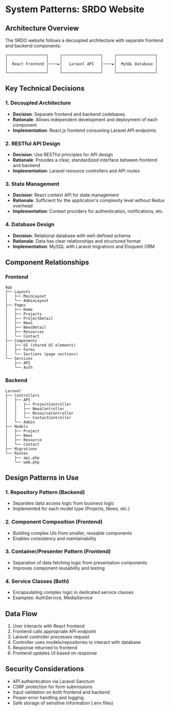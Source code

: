# System Patterns: SRDO Website

## Architecture Overview

The SRDO website follows a decoupled architecture with separate frontend and backend components:

```
┌─────────────────┐     ┌─────────────────┐     ┌─────────────────┐
│                 │     │                 │     │                 │
│  React Frontend │────►│   Laravel API   │────►│  MySQL Database │
│                 │     │                 │     │                 │
└─────────────────┘     └─────────────────┘     └─────────────────┘
```

## Key Technical Decisions

### 1. Decoupled Architecture

- **Decision**: Separate frontend and backend codebases
- **Rationale**: Allows independent development and deployment of each component
- **Implementation**: React.js frontend consuming Laravel API endpoints

### 2. RESTful API Design

- **Decision**: Use RESTful principles for API design
- **Rationale**: Provides a clear, standardized interface between frontend and backend
- **Implementation**: Laravel resource controllers and API routes

### 3. State Management

- **Decision**: React context API for state management
- **Rationale**: Sufficient for the application's complexity level without Redux overhead
- **Implementation**: Context providers for authentication, notifications, etc.

### 4. Database Design

- **Decision**: Relational database with well-defined schema
- **Rationale**: Data has clear relationships and structured format
- **Implementation**: MySQL with Laravel migrations and Eloquent ORM

## Component Relationships

### Frontend

```
App
├── Layouts
│   ├── MainLayout
│   └── AdminLayout
├── Pages
│   ├── Home
│   ├── Projects
│   ├── ProjectDetail
│   ├── News
│   ├── NewsDetail
│   ├── Resources
│   └── Contact
├── Components
│   ├── UI (shared UI elements)
│   ├── Forms
│   └── Sections (page sections)
└── Services
    ├── API
    └── Auth
```

### Backend

```
Laravel
├── Controllers
│   ├── API
│   │   ├── ProjectController
│   │   ├── NewsController
│   │   ├── ResourceController
│   │   └── ContactController
│   └── Admin
├── Models
│   ├── Project
│   ├── News
│   ├── Resource
│   └── Contact
├── Migrations
└── Routes
    ├── api.php
    └── web.php
```

## Design Patterns in Use

### 1. Repository Pattern (Backend)

- Separates data access logic from business logic
- Implemented for each model type (Projects, News, etc.)

### 2. Component Composition (Frontend)

- Building complex UIs from smaller, reusable components
- Enables consistency and maintainability

### 3. Container/Presenter Pattern (Frontend)

- Separation of data fetching logic from presentation components
- Improves component reusability and testing

### 4. Service Classes (Both)

- Encapsulating complex logic in dedicated service classes
- Examples: AuthService, MediaService

## Data Flow

1. User interacts with React frontend
2. Frontend calls appropriate API endpoint
3. Laravel controller processes request
4. Controller uses models/repositories to interact with database
5. Response returned to frontend
6. Frontend updates UI based on response

## Security Considerations

- API authentication via Laravel Sanctum
- CSRF protection for form submissions
- Input validation on both frontend and backend
- Proper error handling and logging
- Safe storage of sensitive information (.env files)
